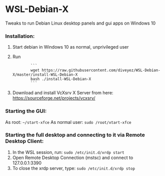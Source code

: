 # WSL-Debian-X
Tweaks to run Debian Linux desktop panels and gui apps on Windows 10

### Installation:
1.  Start debian in Windows 10 as normal, unprivileged user
2.  Run

                ```
                wget https://raw.githubusercontent.com/diveyez/WSL-Debian-X/master/install-WSL-Debian-X
                bash ./install-WSL-Debian-X
                ```

3.  Download and install VcXsrv X Server from here:
    <https://sourceforge.net/projects/vcxsrv/>

### Starting the GUI:
As root:
                ```
                ~/start-xfce
                ```
As normal user:
                ```
                sudo /root/xtart-xfce
                ```

### Starting the full desktop and connecting to it via Remote Desktop Client:
1.  In the WSL session, run:
                           ```
                           sudo /etc/init.d/xrdp start
                           ```
2.  Open Remote Desktop Connection (mstsc) and connect to 127.0.0.1:3390
3.  To close the xrdp server, type:
                           ```
                           sudo /etc/init.d/xrdp stop
                           ```
